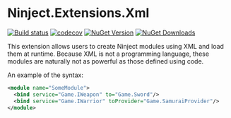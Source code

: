 # Ninject.Extensions.Xml

[![Build status](https://ci.appveyor.com/api/projects/status/im7q5v57row061kr?svg=true)](https://ci.appveyor.com/project/Ninject/ninject-extensions-xml)
[![codecov](https://codecov.io/gh/ninject/Ninject.Extensions.Xml/branch/master/graph/badge.svg)](https://codecov.io/gh/ninject/Ninject.Extensions.Xml)
[![NuGet Version](http://img.shields.io/nuget/v/Ninject.Extensions.Xml.svg?style=flat)](https://www.nuget.org/packages/Ninject.Extensions.Xml/) 
[![NuGet Downloads](http://img.shields.io/nuget/dt/Ninject.Extensions.Xml.svg?style=flat)](https://www.nuget.org/packages/Ninject.Extensions.Xml/)


This extension allows users to create Ninject modules using XML and load them at runtime. Because XML is not a
programming language, these modules are naturally not as powerful as those defined using code.

An example of the syntax:

```xml
<module name="SomeModule">
  <bind service="Game.IWeapon" to="Game.Sword"/>
  <bind service="Game.IWarrior" toProvider="Game.SamuraiProvider"/>
</module>
```